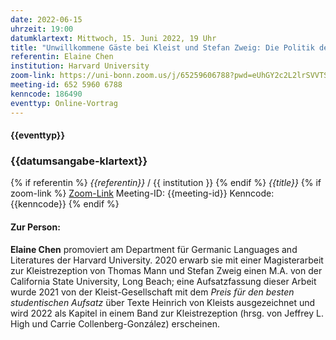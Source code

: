 ```yaml
---
date: 2022-06-15
uhrzeit: 19:00
datumklartext: Mittwoch, 15. Juni 2022, 19 Uhr
title: "Unwillkommene Gäste bei Kleist und Stefan Zweig: Die Politik des Gastrechts in ›Die Verlobung in St. Domingo‹ und ›Der Amokläufer‹"
referentin: Elaine Chen
institution: Harvard University
zoom-link: https://uni-bonn.zoom.us/j/65259606788?pwd=eUhGY2c2L2lrSVVTSUJBU0tKQkxHUT09
meeting-id: 652 5960 6788
kenncode: 186490
eventtyp: Online-Vortrag
---
```


#### {{eventtyp}}
### {{datumsangabe-klartext}}
{% if referentin %}
*{{referentin}}* / {{ institution }}
{% endif %}
_{{title}}_
{% if zoom-link %}
[Zoom-Link]({{zoom-link}})
Meeting-ID: {{meeting-id}}
Kenncode: {{kenncode}}
{% endif %}

#### Zur Person:
**Elaine Chen** promoviert am Department für Germanic Languages and Literatures der Harvard University. 2020 erwarb sie mit einer Magisterarbeit zur Kleistrezeption von Thomas Mann und Stefan Zweig einen M.A. von der California State University, Long Beach; eine Aufsatzfassung dieser Arbeit wurde 2021 von der Kleist-Gesellschaft mit dem *Preis für den besten studentischen Aufsatz* über Texte Heinrich von Kleists ausgezeichnet und wird 2022 als Kapitel in einem Band zur Kleistrezeption (hrsg. von Jeffrey L. High und Carrie Collenberg-González) erscheinen.
